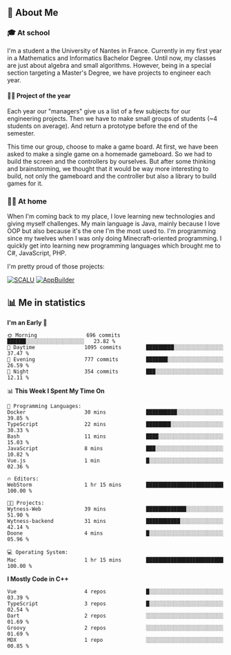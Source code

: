 ## 👀 About Me

### 🎓 At school

I'm a student a the University of Nantes in France. Currently in my first year in a Mathematics and Informatics Bachelor Degree. Until now, my classes are just about algebra and small algorithms. However, being in a special section targeting a Master's Degree, we have projects to engineer each year. 

#### 🔧🔬 Project of the year

Each year our "managers" give us a list of a few subjects for our engineering projects. Then we have to make small groups of students (~4 students on average). And return a prototype before the end of the semester.

This time our group, choose to make a game board. At first, we have been asked to make a single game on a homemade gameboard. So we had to build the screen and the controllers by ourselves. 
But after some thinking and brainstorming, we thought that it would be way more interesting to build, not only the gameboard and the controller but also a library to build games for it.

### 👨‍💻 At home

When I'm coming back to my place, I love learning new technologies and giving myself challenges. My main language is Java, mainly because I love OOP but also because it's the one I'm the most used to. I'm programming since my twelves when I was only doing Minecraft-oriented programming.  I quickly get into learning new programming languages which brought me to C#, JavaScript, PHP. 

I'm pretty proud of those projects:

[![SCALU](https://github-readme-stats.vercel.app/api/pin?username=renardfute&repo=SCALU)](https://github.com/renardfute/scalu)
[![AppBuilder](https://github-readme-stats.vercel.app/api/pin?username=pulsedev2&repo=AppBuilder)](https://github.com/pulsedev2/AppBuilder)

## 📊 Me in statistics
<!--START_SECTION:waka-->
**I'm an Early 🐤** 

```text
🌞 Morning                696 commits         ██████░░░░░░░░░░░░░░░░░░░   23.82 % 
🌆 Daytime                1095 commits        █████████░░░░░░░░░░░░░░░░   37.47 % 
🌃 Evening                777 commits         ███████░░░░░░░░░░░░░░░░░░   26.59 % 
🌙 Night                  354 commits         ███░░░░░░░░░░░░░░░░░░░░░░   12.11 % 
```


📊 **This Week I Spent My Time On** 

```text
💬 Programming Languages: 
Docker                   30 mins             ██████████░░░░░░░░░░░░░░░   39.85 % 
TypeScript               22 mins             ████████░░░░░░░░░░░░░░░░░   30.33 % 
Bash                     11 mins             ████░░░░░░░░░░░░░░░░░░░░░   15.03 % 
JavaScript               8 mins              ███░░░░░░░░░░░░░░░░░░░░░░   10.82 % 
Vue.js                   1 min               █░░░░░░░░░░░░░░░░░░░░░░░░   02.36 % 

🔥 Editors: 
WebStorm                 1 hr 15 mins        █████████████████████████   100.00 % 

🐱‍💻 Projects: 
Wytness-Web              39 mins             █████████████░░░░░░░░░░░░   51.90 % 
Wytness-backend          31 mins             ███████████░░░░░░░░░░░░░░   42.14 % 
Doone                    4 mins              █░░░░░░░░░░░░░░░░░░░░░░░░   05.96 % 

💻 Operating System: 
Mac                      1 hr 15 mins        █████████████████████████   100.00 % 
```

**I Mostly Code in C++** 

```text
Vue                      4 repos             █░░░░░░░░░░░░░░░░░░░░░░░░   03.39 % 
TypeScript               3 repos             █░░░░░░░░░░░░░░░░░░░░░░░░   02.54 % 
Dart                     2 repos             ░░░░░░░░░░░░░░░░░░░░░░░░░   01.69 % 
Groovy                   2 repos             ░░░░░░░░░░░░░░░░░░░░░░░░░   01.69 % 
MDX                      1 repo              ░░░░░░░░░░░░░░░░░░░░░░░░░   00.85 % 
```




<!--END_SECTION:waka-->
